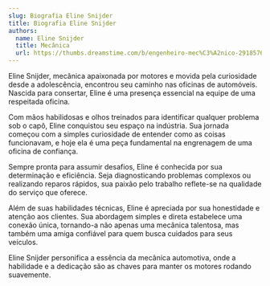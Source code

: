 ```yaml
---
slug: Biografia Eline Snijder
title: Biografia Eline Snijder
authors:
  name: Eline Snijder
  title: Mecânica
  url: https://thumbs.dreamstime.com/b/engenheiro-mec%C3%A2nico-29185768.jpg
---
```


Eline Snijder, mecânica apaixonada por motores e movida pela curiosidade desde a adolescência, encontrou seu caminho nas oficinas de automóveis. Nascida para consertar, Eline é uma presença essencial na equipe de uma respeitada oficina.

Com mãos habilidosas e olhos treinados para identificar qualquer problema sob o capô, Eline conquistou seu espaço na indústria. Sua jornada começou com a simples curiosidade de entender como as coisas funcionavam, e hoje ela é uma peça fundamental na engrenagem de uma oficina de confiança.

Sempre pronta para assumir desafios, Eline é conhecida por sua determinação e eficiência. Seja diagnosticando problemas complexos ou realizando reparos rápidos, sua paixão pelo trabalho reflete-se na qualidade do serviço que oferece.

Além de suas habilidades técnicas, Eline é apreciada por sua honestidade e atenção aos clientes. Sua abordagem simples e direta estabelece uma conexão única, tornando-a não apenas uma mecânica talentosa, mas também uma amiga confiável para quem busca cuidados para seus veículos.

Eline Snijder personifica a essência da mecânica automotiva, onde a habilidade e a dedicação são as chaves para manter os motores rodando suavemente.
